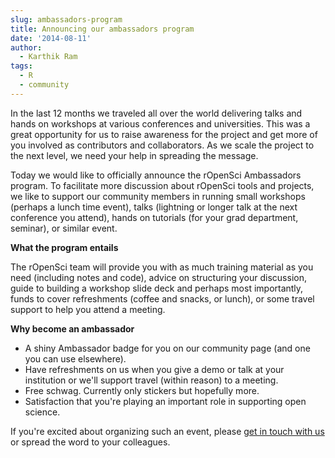 ```yaml
---
slug: ambassadors-program
title: Announcing our ambassadors program
date: '2014-08-11'
author:
  - Karthik Ram
tags:
  - R
  - community
---
```


In the last 12 months we traveled all over the world delivering talks and hands on workshops at various conferences and universities. This was a great opportunity for us to raise awareness for the project and get more of you involved as contributors and collaborators. As we scale the project to the next level, we need your help in spreading the message.

Today we would like to officially announce the rOpenSci Ambassadors program. To facilitate more discussion about rOpenSci tools and projects, we like to support our community members in running small workshops (perhaps a lunch time event), talks (lightning or longer talk at the next conference you attend),  hands on tutorials (for your grad department, seminar), or similar event.

**What the program entails**

The rOpenSci team will provide you with as much training material as you need (including notes and code), advice on structuring your discussion, guide to building a workshop slide deck and perhaps most importantly, funds to cover refreshments (coffee and snacks, or lunch), or some travel support to help you attend a meeting.

**Why become an ambassador**

- A shiny Ambassador badge for you on our community page (and one you can use elsewhere).
- Have refreshments on us when you give a demo or talk at your institution or we'll support travel (within reason) to a meeting.
- Free schwag. Currently only stickers but hopefully more.
- Satisfaction that you're playing an important role in supporting open science.


 If you're excited about organizing such an event, please [get in touch with us](/contact/) or spread the word to your colleagues.
